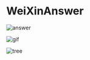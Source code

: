 # WeiXinAnswer
![answer](https://gitee.com/Frank1993/WeiXinAnswerGitee/blob/master/answer.png "在这里输入图片标题")

![gif](https://gitee.com/Frank1993/WeiXinAnswerGitee/blob/master/gif.gif "在这里输入图片标题")

![tree](https://gitee.com/Frank1993/WeiXinAnswerGitee/blob/master/tree.png "在这里输入图片标题")